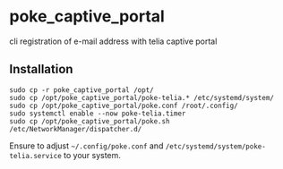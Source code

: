 # poke_captive_portal
cli registration of e-mail address with telia captive portal

## Installation
```
sudo cp -r poke_captive_portal /opt/
sudo cp /opt/poke_captive_portal/poke-telia.* /etc/systemd/system/
sudo cp /opt/poke_captive_portal/poke.conf /root/.config/
sudo systemctl enable --now poke-telia.timer
sudo cp /opt/poke_captive_portal/poke.sh /etc/NetworkManager/dispatcher.d/
```

Ensure to adjust `~/.config/poke.conf` and `/etc/systemd/system/poke-telia.service` to your system.
